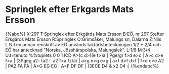 # Springlek efter Erkgards Mats Ersson

{%abc%}
X:297
T:Springlek efter Erkgärds Mats Ersson
B:EÖ, nr 297
S:efter Erkgärds Mats Ersson
R:Springlek
O:Grimsåker, Malungs sn, Dalarna
Z:Nils L
N:I en annan renskrift av EÖ används taktartsbeteckningen 1/2 + 2/4 och EÖ har antecknad "Norska, Jösshärspolska, Malungslek".
L:1/8
M:3/4
U:t=tenuto
%%tuplets 0 0 1
K:D
A>(c d>)(e f>)a | Pge/g/ f>d e>c | A>c d>e f>a | (3Pgeg a2- ta2 ::
a2 f>a fz/a/ | a>g e>g e>g | a>f d>f d>f | f>e c>e A2 |
PA2 FA FA | A>G EG EG | A>F DF DF | (3ECE D4 & x2 D4 :|
{%endabc%}
